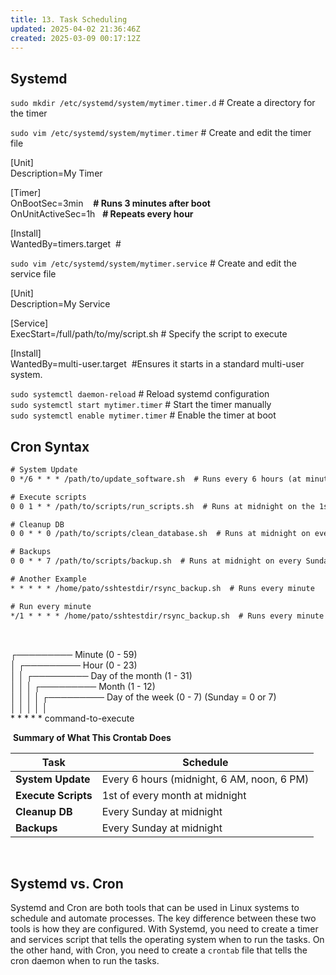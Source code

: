 ```yaml
---
title: 13. Task Scheduling
updated: 2025-04-02 21:36:46Z
created: 2025-03-09 00:17:12Z
---
```


## Systemd

`sudo mkdir /etc/systemd/system/mytimer.timer.d` # Create a directory for the timer

`sudo vim /etc/systemd/system/mytimer.timer` # Create and edit the timer file

\[Unit\]  
Description=My Timer

\[Timer\]  
OnBootSec=3min    **\# Runs 3 minutes after boot**  
OnUnitActiveSec=1h   **\# Repeats every hour**

\[Install\]  
WantedBy=timers.target  #

`sudo vim /etc/systemd/system/mytimer.service` # Create and edit the service file

\[Unit\]  
Description=My Service

\[Service\]  
ExecStart=/full/path/to/my/script.sh # Specify the script to execute

\[Install\]  
WantedBy=multi-user.target  #Ensures it starts in a standard multi-user system.

`sudo systemctl daemon-reload` # Reload systemd configuration  
`sudo systemctl start mytimer.timer` # Start the timer manually  
`sudo systemctl enable mytimer.timer` # Enable the timer at boot

## Cron Syntax

```txt
# System Update
0 */6 * * * /path/to/update_software.sh  # Runs every 6 hours (at minute 0 of the hour)

# Execute scripts
0 0 1 * * /path/to/scripts/run_scripts.sh  # Runs at midnight on the 1st day of each month

# Cleanup DB
0 0 * * 0 /path/to/scripts/clean_database.sh  # Runs at midnight on every Sunday

# Backups
0 0 * * 7 /path/to/scripts/backup.sh  # Runs at midnight on every Sunday (same as cleanup)

# Another Example
* * * * * /home/pato/sshtestdir/rsync_backup.sh  # Runs every minute

# Run every minute
*/1 * * * * /home/pato/sshtestdir/rsync_backup.sh  # Runs every minute (equivalent to *)

```

&nbsp;

┌───────── Minute (0 - 59)  
│ ┌───────── Hour (0 - 23)  
│ │ ┌───────── Day of the month (1 - 31)  
│ │ │ ┌───────── Month (1 - 12)  
│ │ │ │ ┌───────── Day of the week (0 - 7) (Sunday = 0 or 7)  
│ │ │ │ │  
\* \* \* \* \* command-to-execute

&nbsp;**Summary of What This Crontab Does**

| Task | Schedule |
| --- | --- |
| **System Update** | Every 6 hours (midnight, 6 AM, noon, 6 PM) |
| **Execute Scripts** | 1st of every month at midnight |
| **Cleanup DB** | Every Sunday at midnight |
| **Backups** | Every Sunday at midnight |

&nbsp;

## Systemd vs. Cron

Systemd and Cron are both tools that can be used in Linux systems to schedule and automate processes. The key difference between these two tools is how they are configured. With Systemd, you need to create a timer and services script that tells the operating system when to run the tasks. On the other hand, with Cron, you need to create a `crontab` file that tells the cron daemon when to run the tasks.